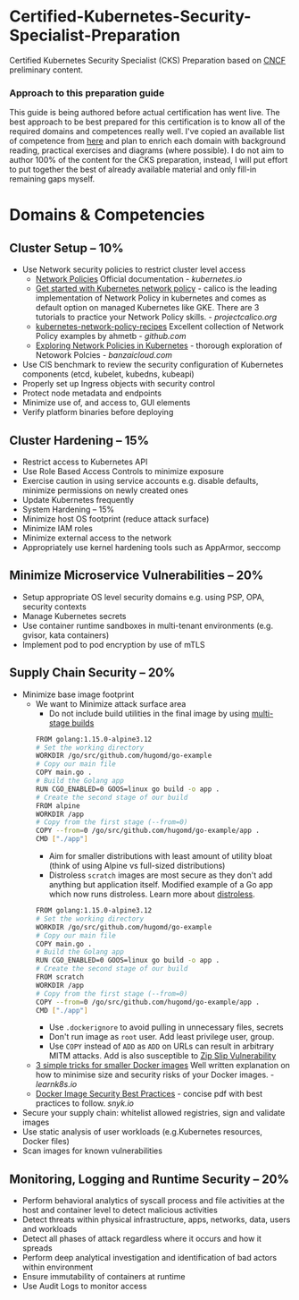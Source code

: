 # Certified-Kubernetes-Security-Specialist-Preparation
Certified Kubernetes Security Specialist (CKS) Preparation based on [CNCF](https://training.linuxfoundation.org/certification/certified-kubernetes-security-specialist/?utm_source=cncf&amp;utm_medium=blog&amp;utm_campaign=cks0720) preliminary content.

### Approach to this preparation guide
This guide is being authored before actual certification has went live. The best approach to be best prepared for this certification is to know all of the required domains and competences really well. I've copied an available list of competence from [here](https://training.linuxfoundation.org/certification/certified-kubernetes-security-specialist/?utm_source=cncf&utm_medium=blog&utm_campaign=cks0720) and plan to enrich each domain with background reading, practical exercises and diagrams (where possible). I do not aim to author 100% of the content for the CKS preparation, instead, I will put effort to put together the best of already available material and only fill-in remaining gaps myself.


# Domains & Competencies

## Cluster Setup – 10%
* Use Network security policies to restrict cluster level access
  * [Network Policies](https://kubernetes.io/docs/concepts/services-networking/network-policies/) Official documentation - *kubernetes.io*
  * [Get started with Kubernetes network policy](https://docs.projectcalico.org/security/kubernetes-network-policy) - calico is the leading implementation of Network Policy in kubernetes and comes as default option on managed Kubernetes like GKE. There are 3 tutorials to practice your Network Policy skills. - *projectcalico.org*
  * [kubernetes-network-policy-recipes](https://github.com/ahmetb/kubernetes-network-policy-recipes) Excellent collection of Network Policy examples by ahmetb - *github.com*
  * [Exploring Network Policies in Kubernetes](https://banzaicloud.com/blog/network-policy/) - thorough exploration of Netowork Polcies - *banzaicloud.com*
* Use CIS benchmark to review the security configuration of Kubernetes components (etcd, kubelet, kubedns, kubeapi)
* Properly set up Ingress objects with security control
* Protect node metadata and endpoints
* Minimize use of, and access to, GUI elements
* Verify platform binaries before deploying


## Cluster Hardening – 15%
* Restrict access to Kubernetes API
* Use Role Based Access Controls to minimize exposure
* Exercise caution in using service accounts e.g. disable defaults, minimize permissions on newly created ones
* Update Kubernetes frequently
* System Hardening – 15%
* Minimize host OS footprint (reduce attack surface)
* Minimize IAM roles
* Minimize external access to the network
* Appropriately use kernel hardening tools such as AppArmor, seccomp


## Minimize Microservice Vulnerabilities – 20%
* Setup appropriate OS level security domains e.g. using PSP, OPA, security contexts
* Manage Kubernetes secrets
* Use container runtime sandboxes in multi-tenant environments (e.g. gvisor, kata containers)
* Implement pod to pod encryption by use of mTLS


## Supply Chain Security – 20%
* Minimize base image footprint
  * We want to Minimize attack surface area
    * Do not include build utilities in the final image by using [multi-stage builds](https://docs.docker.com/develop/develop-images/multistage-build/)
    ```bash
    FROM golang:1.15.0-alpine3.12
    # Set the working directory
    WORKDIR /go/src/github.com/hugomd/go-example
    # Copy our main file
    COPY main.go .
    # Build the Golang app
    RUN CGO_ENABLED=0 GOOS=linux go build -o app .
    # Create the second stage of our build
    FROM alpine
    WORKDIR /app
    # Copy from the first stage (--from=0)
    COPY --from=0 /go/src/github.com/hugomd/go-example/app .
    CMD ["./app"]
    ```
    * Aim for smaller distributions with least amount of utility bloat (think of using Alpine vs full-sized distributions)
    * Distroless `scratch` images are most secure as they don't add anything but application itself. Modified example of a Go app which now runs distroless. Learn more about [distroless](https://github.com/GoogleContainerTools/distroless).
    ```bash
    FROM golang:1.15.0-alpine3.12
    # Set the working directory
    WORKDIR /go/src/github.com/hugomd/go-example
    # Copy our main file
    COPY main.go .
    # Build the Golang app
    RUN CGO_ENABLED=0 GOOS=linux go build -o app .
    # Create the second stage of our build
    FROM scratch
    WORKDIR /app
    # Copy from the first stage (--from=0)
    COPY --from=0 /go/src/github.com/hugomd/go-example/app .
    CMD ["./app"]
    ```
    * Use `.dockerignore` to avoid pulling in unnecessary files, secrets
    * Don't run image as `root` user. Add least privilege user, group.
    * Use `COPY` instead of `ADD` as `ADD` on URLs can result in arbitrary MITM attacks. Add is also susceptible to [Zip Slip Vulnerability](https://snyk.io/research/zip-slip-vulnerability)
  * [3 simple tricks for smaller Docker images](https://learnk8s.io/blog/smaller-docker-images) Well written explanation on how to minimise size and security risks of your Docker images. - *learnk8s.io*
  * [Docker Image Security Best Practices](https://res.cloudinary.com/snyk/image/upload/v1551798390/Docker_Image_Security_Best_Practices_.pdf) - concise pdf with best practices to follow. *snyk.io*
* Secure your supply chain: whitelist allowed registries, sign and validate images
* Use static analysis of user workloads (e.g.Kubernetes resources, Docker files)
* Scan images for known vulnerabilities


## Monitoring, Logging and Runtime Security – 20%
* Perform behavioral analytics of syscall process and file activities at the host and container level to detect malicious activities
* Detect threats within physical infrastructure, apps, networks, data, users and workloads
* Detect all phases of attack regardless where it occurs and how it spreads
* Perform deep analytical investigation and identification of bad actors within environment
* Ensure immutability of containers at runtime
* Use Audit Logs to monitor access
